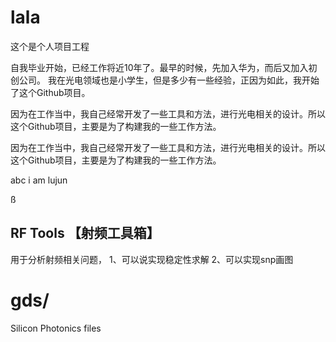 # lala
这个是个人项目工程

自我毕业开始，已经工作将近10年了。最早的时候，先加入华为，而后又加入初创公司。
我在光电领域也是小学生，但是多少有一些经验，正因为如此，我开始了这个Github项目。

因为在工作当中，我自己经常开发了一些工具和方法，进行光电相关的设计。所以这个Github项目，主要是为了构建我的一些工作方法。



因为在工作当中，我自己经常开发了一些工具和方法，进行光电相关的设计。所以这个Github项目，主要是为了构建我的一些工作方法。

abc
i am lujun

ß
## RF Tools 【射频工具箱】



用于分析射频相关问题，
1、可以说实现稳定性求解
2、可以实现snp画图

# gds/
Silicon Photonics files
